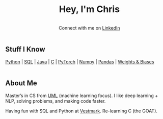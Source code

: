 <div id="user-content-toc">
  <ul>
    <summary align="center">
      <h1 style="display: inline-block;">
        Hey, I'm Chris
      </h1>
    </summary>
  <p align="center">
    Connect with me on <a href="https://www.linkedin.com/in/christopherlewis10/">LinkedIn</a>
    <br><br>
  </p>
  </ul>
</div>


## Stuff I Know
[Python](https://www.python.org/) | [SQL](https://www.microsoft.com/en-us/sql-server) | [Java](https://openjdk.org/) | [C](https://en.cppreference.com/w/c/language) | [PyTorch](https://pytorch.org/) | [Numpy](https://numpy.org/) | [Pandas](https://pandas.pydata.org/) | [Weights & Biases](https://wandb.ai/site)
<br><br>

## About Me
Master’s in CS from [UML](https://www.uml.edu/) (machine learning focus). I like deep learning + NLP, solving problems, and making code faster.

Having fun with SQL and Python at [Vestmark](https://www.vestmark.com/). Re-learning C (the GOAT).
<br><br>
